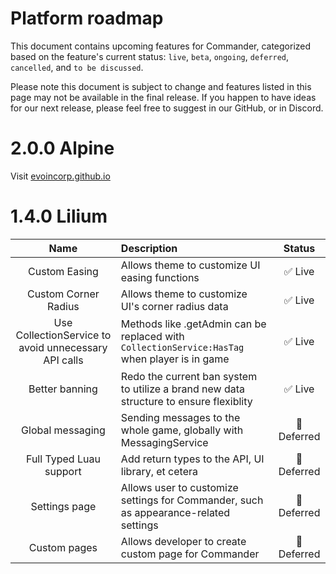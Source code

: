 # Platform roadmap
This document contains upcoming features for Commander, categorized based on the feature's current status: `live`, `beta`, `ongoing`, `deferred`, `cancelled`, and `to be discussed`.

Please note this document is subject to change and features listed in this page may not be available in the final release. If you happen to have ideas for our next release, please feel free to suggest in our GitHub, or in Discord.

# 2.0.0 Alpine

Visit [evoincorp.github.io](https://evoincorp.github.io/commander)

# 1.4.0 Lilium
|Name|Description|Status|
|:--:|:--|:--:|
|Custom Easing|Allows theme to customize UI easing functions|:white_check_mark: Live|
|Custom Corner Radius|Allows theme to customize UI's corner radius data|:white_check_mark: Live|
|Use CollectionService to avoid unnecessary API calls|Methods like .getAdmin can be replaced with `CollectionService:HasTag` when player is in game|:white_check_mark: Live|
|Better banning|Redo the current ban system to utilize a brand new data structure to ensure flexiblity|:white_check_mark: Live|
|Global messaging|Sending messages to the whole game, globally with MessagingService|:no_entry_sign: Deferred|
|Full Typed Luau support|Add return types to the API, UI library, et cetera|:no_entry_sign: Deferred|
|Settings page|Allows user to customize settings for Commander, such as appearance-related settings|:no_entry_sign: Deferred|
|Custom pages|Allows developer to create custom page for Commander|:no_entry_sign: Deferred
